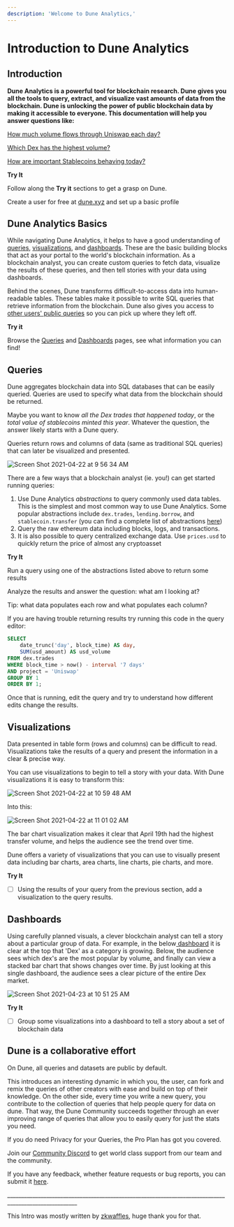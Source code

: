 ```yaml
---
description: 'Welcome to Dune Analytics,'
---
```


# Introduction to Dune Analytics

## Introduction

**Dune Analytics is a powerful tool for blockchain research. Dune gives you all the tools to query, extract, and visualize vast amounts of data from the blockchain. Dune is unlocking the power of public blockchain data by making it accessible to everyone. This documentation will help you answer questions like:**

[How much volume flows through Uniswap each day?](https://dune.xyz/queries/3)

[Which Dex has the highest volume?](https://dune.xyz/queries/1847)

[How are important Stablecoins behaving today?](https://dune.xyz/hagaetc/stablecoins)

**Try It**

Follow along the **Try it** sections to get a grasp on Dune.

Create a user for free at [dune.xyz](./) and set up a basic profile

## Dune Analytics Basics

While navigating Dune Analytics, it helps to have a good understanding of [queries](./#queries), [visualizations](./#visualizations), and [dashboards](./#dashboards). These are the basic building blocks that act as your portal to the world's blockchain information. As a blockchain analyst, you can create custom queries to fetch data, visualize the results of these queries, and then tell stories with your data using dashboards.

Behind the scenes, Dune transforms difficult-to-access data into human-readable tables. These tables make it possible to write SQL queries that retrieve information from the blockchain. Dune also gives you access to [other users' public queries](https://dune.xyz/browse/queries) so you can pick up where they left off.

**Try it**

Browse the [Queries](https://dune.xyz/browse/queries) and [Dashboards](https://dune.xyz/browse/dashboards) pages, see what information you can find!

## Queries

Dune aggregates blockchain data into SQL databases that can be easily queried. Queries are used to specify what data from the blockchain should be returned.

Maybe you want to know _all the Dex trades that happened today_, or the _total value of stablecoins minted this year_. Whatever the question, the answer likely starts with a Dune query.

Queries return rows and columns of data \(same as traditional SQL queries\) that can later be visualized and presented.

![Screen Shot 2021-04-22 at 9 56 34 AM](https://user-images.githubusercontent.com/76178256/115726979-357d1380-a351-11eb-83ee-16f0d57c6ecb.png)

There are a few ways that a blockchain analyst \(ie. you!\) can get started running queries:

1. Use Dune Analytics _abstractions_ to query commonly used data tables. This is the simplest and most common way to use Dune Analytics. Some popular abstractions include `dex.trades`, `lending.borrow`, and `stablecoin.transfer` \(you can find a complete list of abstractions [here](https://github.com/duneanalytics/abstractions)\)
2. Query the raw ethereum data including blocks, logs, and transactions.
3. It is also possible to query centralized exchange data. Use `prices.usd` to quickly return the price of almost any cryptoasset

**Try It**

Run a query using one of the abstractions listed above to return some results

Analyze the results and answer the question: what am I looking at?

Tip: what data populates each row and what populates each column?

If you are having trouble returning results try running this code in the query editor:

```sql
SELECT
    date_trunc('day', block_time) AS day,
    SUM(usd_amount) AS usd_volume
FROM dex.trades
WHERE block_time > now() - interval '7 days'
AND project = 'Uniswap'
GROUP BY 1
ORDER BY 1;
```

Once that is running, edit the query and try to understand how different edits change the results.

## Visualizations

Data presented in table form \(rows and columns\) can be difficult to read. Visualizations take the results of a query and present the information in a clear & precise way.

You can use visualizations to begin to tell a story with your data. With Dune visualizations it is easy to transform this:

![Screen Shot 2021-04-22 at 10 59 48 AM](https://user-images.githubusercontent.com/76178256/115737269-fa331280-a359-11eb-9a31-c0dfe4b038e6.png)

Into this:

![Screen Shot 2021-04-22 at 11 01 02 AM](https://user-images.githubusercontent.com/76178256/115737692-5b5ae600-a35a-11eb-8145-bdcf9396cd03.png)

The bar chart visualization makes it clear that April 19th had the highest transfer volume, and helps the audience see the trend over time.

Dune offers a variety of visualizations that you can use to visually present data including bar charts, area charts, line charts, pie charts, and more.

**Try It**

* [ ] Using the results of your query from the previous section, add a visualization to the query results.

## Dashboards

Using carefully planned visuals, a clever blockchain analyst can tell a story about a particular group of data. For example, in the below[ dashboard](https://dune.xyz/hagaetc/dex-metrics) it is clear at the top that 'Dex' as a category is growing. Below, the audience sees which dex's are the most popular by volume, and finally can view a stacked bar chart that shows changes over time. By just looking at this single dashboard, the audience sees a clear picture of the entire Dex market.

![Screen Shot 2021-04-23 at 10 51 25 AM](https://user-images.githubusercontent.com/76178256/115889404-e7841080-a421-11eb-9e30-8d43e58e28f4.png)

**Try It**

* [ ] Group some visualizations into a dashboard to tell a story about a set of blockchain data

## Dune is a collaborative effort

On Dune, all queries and datasets are public by default.

This introduces an interesting dynamic in which you, the user, can fork and remix the queries of other creators with ease and build on top of their knowledge. On the other side, every time you write a new query, you contribute to the collection of queries that help people query for data on dune. That way, the Dune Community succeeds together through an ever improving range of queries that allow you to easily query for just the stats you need.

If you do need Privacy for your Queries, the Pro Plan has got you covered.

Join our [Community Discord](https://discord.gg/BJBHFR6sdy) to get world class support from our team and the community.

If you have any feedback, whether feature requests or bug reports, you can submit it [here](https://feedback.dune.xyz/).

\_\_\_\_\_\_\_\_\_\_\_\_\_\_\_\_\_\_\_\_\_\_\_\_\_\_\_\_\_\_\_\_\_\_\_\_\_\_\_\_\_\_\_\_\_\_\_\_\_\_\_\_\_\_\_\_\_\_\_\_\_\_\_\_\_\_\_\_\_\_\_\_\_\_\_\_\_\_\_\_\_\_\_\_\_\_\_\_\_\_\_\_\_\_\_\_\_\_\_\_\_\_\_

This Intro was mostly written by [zkwaffles](https://twitter.com/zkwaffles), huge thank you for that.

